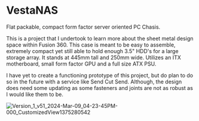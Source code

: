 # VestaNAS
Flat packable, compact form factor server oriented PC Chasis.

This is a project that I undertook to learn more about the sheet metal design space within Fusion 360. This case is meant to be easy to assemble, extremely compact yet still able to hold enough 3.5" HDD's for a large storage array. It stands at 445mm tall and 250mm wide. Utilizes an ITX motherboard, small form factor GPU and a full size ATX PSU. 

I have yet to create a functioning prototype of this project, but do plan to do so in the future with a service like Send Cut Send. Although, the design does need some updating as some fasteners and joints are not as robust as I would like them to be. 

![Version_1_v51_2024-Mar-09_04-23-45PM-000_CustomizedView1375280542](https://github.com/potatoworld/VestaNAS/assets/37276609/ad46be26-ff2d-4007-9765-8a9c9ff929db)
